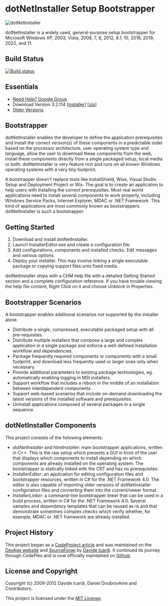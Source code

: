 dotNetInstaller Setup Bootstrapper
==================================

![dotNetInstaller](https://github.com/dotnetinstaller/dotnetinstaller/raw/master/Documentation/Images/Logo.gif)

dotNetInstaller is a widely used, general-purpose setup bootstrapper for Microsoft Windows XP, 2003, Vista, 2008, 7, 8, 2012, 8.1, 10, 2016, 2019, 2022, and 11.

Build Status
------------

[![Build status](https://github.com/dotnetinstaller/dotnetinstaller/actions/workflows/build.yml/badge.svg?branch=master&event=push)](https://github.com/dotnetinstaller/dotnetinstaller/actions/workflows/build.yml)

Essentials
----------

* [Need Help? Google Group](http://groups.google.com/group/dotnetinstaller)
* Download Version 3.2.114
  [[installer](https://github.com/dotnetinstaller/dotnetinstaller/releases/download/3.2.114/dotNetInstaller.3.2.114.0.msi)]
  [[zip](https://github.com/dotnetinstaller/dotnetinstaller/releases/download/3.2.114/dotNetInstaller.3.2.114.0.zip)]
* [Older Versions](https://github.com/dotnetinstaller/dotnetinstaller/releases).

Bootstrapper
------------

dotNetInstaller enables the developer to define the application prerequisites and install the correct version(s) of these components in a predictable order based on the processor architecture, user operating system type and language, allow the user to download these components from the web, install these components directly from a single packaged setup, local media or both. dotNetInstaller is very feature rich and runs on all known Windows operating systems with a very tiny footprint. 

A boostrapper doesn't replace tools like InstallShield, Wise, Visual Studio Setup and Deployment Project or Wix. The goal is to create an application to help users with installing the correct prerequisites. Most real world applications need to install several components to work properly, including Windows Service Packs, Internet Explorer, MDAC or .NET Framework. This kind of applications are most commonly known as bootstrappers. dotNetInstaller is such a bootstrapper.

Getting Started
---------------

1. Download and install dotNetInstaller.
2. Launch InstallerEditor.exe and create a configuration file.
3. Add configurations, components and installed checks. Edit messages and various options.
4. Deploy your installer. This may involve linking a single executable package or copying support files onto fixed media.

dotNetInstaller ships with a CHM help file with a detailed Getting Started section and a complete configuration reference. If you have trouble viewing the help file content, Right Click on it and choose *Unblock* in Properties.

Bootstrapper Scenarios
----------------------

A bootstrapper enables additional scenarios not supported by the installer alone. 

* Distribute a single, compressed, executable packaged setup with all pre-requisites. 
* Distribute multiple installers that compose a large and complex application in a single package and enforce a well-defined installation workflow and dependencies. 
* Package frequently required components or components with a small footprint, and download less frequently used or larger ones only when necessary. 
* Provide additional parameters to existing package technologies, eg. automatically enabling logging in MSI installers. 
* Support workflow that includes a reboot in the middle of an installation between interdependent components. 
* Support web-based scenarios that include on-demand downloading the latest versions of the installed software and prerequisites. 
* Uninstall applications composed of several packages in a single sequence. 

dotNetInstaller Components
--------------------------

This project consists of the following elements: 

* *dotNetInstaller* and *htmlInstaller*: main bootstrapper applications, written in C++. This is the raw setup which presents a GUI in front of the user that displays which components to install depending on which components are already installed on the operating system. The bootstrapper is statically linked with the CRT and has no prerequisites. 
* *InstallerEditor*: an application for editing configuration files and bootstrapper resources, written in C# for the .NET Framework 4.0. The editor is also capable of importing older versions of dotNetInstaller configuration files and converting them into the current/newer format. 
* *InstallerLinker*: a command-line bootstrapper linker that can be used in a build process, written in C# for the .NET Framework 4.0. 
Several samples and dependency templates that can be reused as-is and that demonstrate sometimes complex checks which verify whether, for example, MDAC or .NET framework are already installed. 

Project History
---------------

This project began as a [CodeProject article](http://www.codeproject.com/KB/install/dotNetInstaller.aspx) and was maintained on the [DevAge website](http://www.devage.com/) and [SourceForge](https://sourceforge.net/projects/dotnetinstaller) by [Davide Icardi](https://github.com/davideicardi). It continued its journey through CodePlex and is now officially maintained on [Github](https://github.com/dotnetinstaller/dotnetinstaller).

License and Copyright
---------------------

Copyright (c) 2009-2012 Davide Icardi, Daniel Doubrovkine and Contributors.

This project is licensed under the [MIT License](https://github.com/dotnetinstaller/dotnetinstaller/blob/master/LICENSE).

